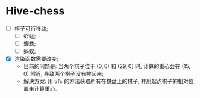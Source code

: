 # Hive-chess

- [ ] 棋子可行移动;
    - [ ] 蚱蜢;
    - [ ] 蜘蛛;
    - [ ] 蚂蚁;
- [x] 渲染函数需要改变;
    - 目前的问题是: 当两个棋子位于 $(0, 0)$ 和 $(29, 0)$ 时, 计算的重心会在 $(15, 0)$ 附近, 导致两个棋子没有挨起来;
    - 解决方案: 用 `bfs` 的方法获取所有在棋盘上的棋子, 并用起点棋子的相对位置来计算重心. 